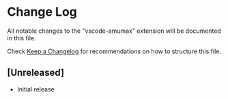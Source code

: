 # Change Log

All notable changes to the "vscode-amumax" extension will be documented in this file.

Check [Keep a Changelog](http://keepachangelog.com/) for recommendations on how to structure this file.

## [Unreleased]

- Initial release